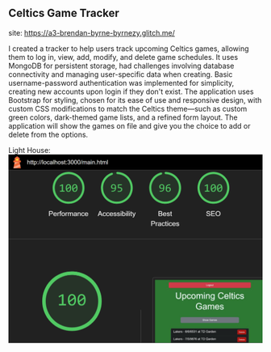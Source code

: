## Celtics Game Tracker

site: https://a3-brendan-byrne-byrnezy.glitch.me/

I created a tracker to help users track upcoming Celtics games, allowing them to log in, view, add, modify, and delete game schedules. It uses MongoDB for persistent storage, had challenges involving database connectivity and managing user-specific data when creating. Basic username-password authentication was implemented for simplicity, creating new accounts upon login if they don't exist. The application uses Bootstrap for styling, chosen for its ease of use and responsive design, with custom CSS modifications to match the Celtics theme—such as custom green colors, dark-themed game lists, and a refined form layout. The application will show the games on file and give you the choice to add or delete from the options.

Light House:
![alt text](image.png)
